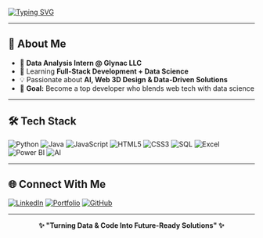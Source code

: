 <!-- Typing SVG -->
[![Typing SVG](https://readme-typing-svg.demolab.com?font=Fira+Code&pause=1000&color=2FF700&center=true&vCenter=true&width=600&lines=Hi%2C+I'm+Ansh!;Data+Analyst+%26+Web+Developer;AI+%26+Data+Science+Enthusiast;Building+Data-Driven+Solutions)](https://git.io/typing-svg)

---

## 🚀 About Me  
- 🔭 **Data Analysis Intern @ Glynac LLC**  
- 🌱 Learning **Full-Stack Development + Data Science**  
- 💡 Passionate about **AI, Web 3D Design & Data-Driven Solutions**  
- 🎯 **Goal:** Become a top developer who blends web tech with data science  

---

## 🛠 Tech Stack
![Python](https://img.shields.io/badge/Python-3776AB?style=for-the-badge&logo=python&logoColor=white)
![Java](https://img.shields.io/badge/Java-ED8B00?style=for-the-badge&logo=openjdk&logoColor=white)
![JavaScript](https://img.shields.io/badge/JavaScript-F7DF1E?style=for-the-badge&logo=javascript&logoColor=black)
![HTML5](https://img.shields.io/badge/HTML5-E34F26?style=for-the-badge&logo=html5&logoColor=white)
![CSS3](https://img.shields.io/badge/CSS3-1572B6?style=for-the-badge&logo=css3&logoColor=white)
![SQL](https://img.shields.io/badge/SQL-025E8C?style=for-the-badge&logo=postgresql&logoColor=white)
![Excel](https://img.shields.io/badge/Excel-217346?style=for-the-badge&logo=microsoft-excel&logoColor=white)
![Power BI](https://img.shields.io/badge/PowerBI-F2C811?style=for-the-badge&logo=powerbi&logoColor=black)
![AI](https://img.shields.io/badge/Artificial%20Intelligence-FF6F00?style=for-the-badge&logo=openai&logoColor=white)

---

## 🌐 Connect With Me

[![LinkedIn](https://img.shields.io/badge/LinkedIn-0077B5?style=for-the-badge&logo=linkedin&logoColor=white)](https://www.linkedin.com/in/ansh0)
[![Portfolio](https://img.shields.io/badge/Portfolio-000000?style=for-the-badge&logo=react&logoColor=white)](https://portfolio-jaye.onrender.com/)
[![GitHub](https://img.shields.io/badge/GitHub-100000?style=for-the-badge&logo=github&logoColor=white)](https://github.com/Ansh701)

---

<div align="center">
  
**✨ "Turning Data & Code Into Future-Ready Solutions" ✨**  

</div>
